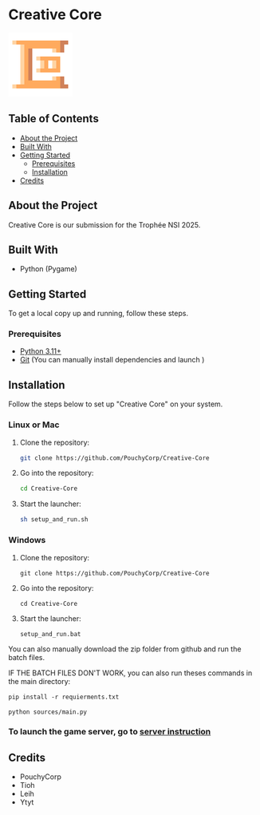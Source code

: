 # Creative Core

![Creative Core Logo](data/big_icon.png)

## Table of Contents
- [About the Project](#about-the-project)
- [Built With](#built-with)
- [Getting Started](#getting-started)
  - [Prerequisites](#prerequisites)
  - [Installation](#installation)
- [Credits](#credits)

## About the Project

Creative Core is our submission for the Trophée NSI 2025.

## Built With
- Python (Pygame)

## Getting Started

To get a local copy up and running, follow these steps.

### Prerequisites
- [Python 3.11+](https://www.python.org/downloads/)
- [Git](https://git-scm.com/downloads) (You can manually install dependencies and launch )

## Installation

Follow the steps below to set up "Creative Core" on your system.

### Linux or Mac
1. Clone the repository:
   ```bash
   git clone https://github.com/PouchyCorp/Creative-Core
   
2. Go into the repository:
   ```bash
   cd Creative-Core

3. Start the launcher:
   ```bash
   sh setup_and_run.sh

### Windows
1. Clone the repository:
   ```shell
   git clone https://github.com/PouchyCorp/Creative-Core
   
2. Go into the repository:
   ```shell
   cd Creative-Core

3. Start the launcher:
   ```shell
   setup_and_run.bat

You can also manually download the zip folder from github and run the batch files.

IF THE BATCH FILES DON'T WORK, you can also run theses commands in the main directory:
```shell
pip install -r requierments.txt
``` 
```shell
python sources/main.py
``` 

### To launch the game server, go to [server instruction](/serverpack/server_instructions.md)

## Credits
- PouchyCorp
- Tioh
- Leih
- Ytyt
